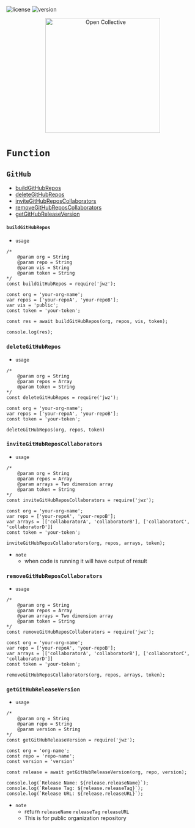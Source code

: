 ![license](https://img.shields.io/badge/license-MIT-blue) ![version](https://img.shields.io/badge/version-1.6.6-blue)
<div align="center">
  <a href="https://opencollective.com/jetsadawijit" target="_blank" rel="noopener noreferrer">
    <img width="300" src="https://opencollective.com/public/images/opencollectivelogo.svg" alt="Open Collective">
  </a>
</div>

# `Function`
## `GitHub`
- [buildGitHubRepos](#buildGitHubRepos)
- [deleteGitHubRepos](#deletegithubrepos)
- [inviteGitHubReposCollaborators](#invitegithubreposcollaborators)
- [removeGitHubReposCollaborators](#removegithubreposcollaborators)
- [getGitHubReleaseVersion](#getgithubreleaseversion)
#### `buildGitHubRepos`
- `usage`
```
/*
    @param org = String
    @param repo = String
    @param vis = String
    @param token = String
*/
const buildGitHubRepos = require('jwz');

const org = 'your-org-name';
var repos = ['your-repoA', 'your-repoB'];
var vis = 'public';
const token = 'your-token';

const res = await buildGitHubRepos(org, repos, vis, token);

console.log(res);
```
### `deleteGitHubRepos`
- `usage`
```
/*
    @param org = String
    @param repos = Array
    @param token = String
*/
const deleteGitHubRepos = require('jwz');

const org = 'your-org-name';
var repos = ['your-repoA', 'your-repoB'];
const token = 'your-token';

deleteGitHubRepos(org, repos, token)
```
### `inviteGitHubReposCollaborators`
- `usage`
```
/*
    @param org = String
    @param repos = Array
    @param arrays = Two dimension array
    @param token = String
*/
const inviteGitHubReposCollaborators = require('jwz');

const org = 'your-org-name';
var repo = ['your-repoA', 'your-repoB'];
var arrays = [['collaboratorA', 'collaboratorB'], ['collaboratorC', 'collaboratorD']]
const token = 'your-token';

inviteGitHubReposCollaborators(org, repos, arrays, token);
```
- `note`
    - when code is running it will have output of result
### `removeGitHubReposCollaborators`
- `usage`
```
/*
    @param org = String
    @param repos = Array
    @param arrays = Two dimension array
    @param token = String
*/
const removeGitHubReposCollaborators = require('jwz');

const org = 'your-org-name';
var repo = ['your-repoA', 'your-repoB'];
var arrays = [['collaboratorA', 'collaboratorB'], ['collaboratorC', 'collaboratorD']]
const token = 'your-token';

removeGitHubReposCollaborators(org, repos, arrays, token);
```
### `getGitHubReleaseVersion`
- `usage`
```
/* 
    @param org = String
    @param repo = String
    @param version = String
*/
const getGitHubReleaseVersion = require('jwz');

const org = 'org-name';
const repo = 'repo-name';
const version = 'version'

const release = await getGitHubReleaseVersion(org, repo, version);

console.log(`Release Name: ${release.releaseName}`);
console.log(`Release Tag: ${release.releaseTag}`);
console.log(`Release URL: ${release.releaseURL}`);
```
- `note`
    - return `releaseName` `releaseTag` `releaseURL`
    - This is for public organization repository